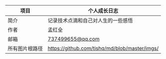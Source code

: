 | 项目           | 个人成长日志                                  |
| -------------- | --------------------------------------------- |
| 简介           | 记录技术点滴和自己对人生的一些感悟            |
| 作者           | 孟红全                                        |
| 邮箱           | 737499655@qq.com                              |
| 所有图片根路径 | https://github.com/tishq/md/blob/master/imgs/ |

